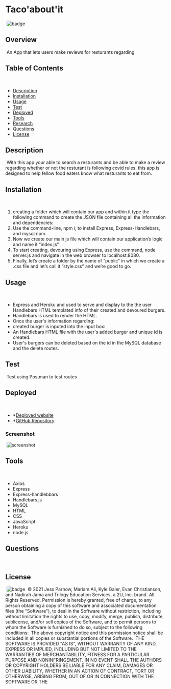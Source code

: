 # Taco'about'it
​
![badge](https://img.shields.io/badge/License-mit-blue)
​
## Overview
​
An App that lets users make reviews for resturants regarding 
## Table of Contents
​
- [Description](#description)
- [Installation](#installation)
- [Usage](#usage)
- [Test](#test)
- [Deployed](#deployed)
- [Tools](#tools)
- [Research](#research)
- [Questions](#questions)
- [License](#license)
​
## Description
​
With this app your able to search a resturants and be able to make a review regarding whether or not the resturant is following covid rules. this app is designed to help fellow food eaters know what resturants to eat from. 
​
## Installation
​
1. creating a folder which will contain our app and within it type the following command to create the JSON file containing all the information and dependencies: 
2. Use the command-line, npm i, to install Express, Express-Handlebars, and mysql npm.
3. Now we create our main js file which will contain our application’s logic and name it “index.js”
4. To start creating, devouring using Express, use the command, node server.js and navigate in the
   web browser to localhost:8080.
5. Finally, let’s create a folder by the name of “public” in which we create a .css file and let’s call it “style.css” and we’re good to go.
​
## Usage
​
- Express and Heroku and used to serve and display to the the user Handlebars HTML templated info of their created and
  devoured burgers.
- Handlebars is used to render the HTML.
- Once the user's information regarding:
 - created burger is inputed into the input box:
- An Handlebars HTML file with the user's added burger and unique id is created.
- User's burgers can be deleted based on the id in the MySQL database and the delete routes.
​
## Test
​
Test using Postman to test routes
​
## Deployed
​
- \*[Deployed website](https://project2bby.herokuapp.com/)
- \*[GitHub Repository](https://github.com/jessparnow/Tacoboutit)
​
### Screenshot 
​
![screenshot](https://project2bby.herokuapp.com/)
​
## Tools
​
- Axios
- Express 
- Express-handlebbars
- Handlebars.js
- MySQL
- HTML
- CSS
- JavaScript
- Heroku
- node.js
​
​
## Questions
​
​
## License
​
![badge](https://img.shields.io/badge/License-mit-blue)
​
© 2021 Jess Parnow, Mariam Ali, Kyle Galer, Evan Christianson, and Nadirah Jama and Trilogy Education Services, a 2U, Inc. brand. All Rights Reserved. Permission is hereby
granted, free of charge, to any person obtaining a copy of this software and associated documentation files (the
"Software"), to deal in the Software without restriction, including without limitation the rights to use, copy, modify,
merge, publish, distribute, sublicense, and/or sell copies of the Software, and to permit persons to whom the Software
is furnished to do so, subject to the following conditions:
​
The above copyright notice and this permission notice shall be included in all copies or substantial portions of the
Software.
​
THE SOFTWARE IS PROVIDED "AS IS", WITHOUT WARRANTY OF ANY KIND, EXPRESS OR IMPLIED, INCLUDING BUT NOT LIMITED TO THE
WARRANTIES OF MERCHANTABILITY, FITNESS FOR A PARTICULAR PURPOSE AND NONINFRINGEMENT. IN NO EVENT SHALL THE AUTHORS OR
COPYRIGHT HOLDERS BE LIABLE FOR ANY CLAIM, DAMAGES OR OTHER LIABILITY, WHETHER IN AN ACTION OF CONTRACT, TORT OR
OTHERWISE, ARISING FROM, OUT OF OR IN CONNECTION WITH THE SOFTWARE OR THE
